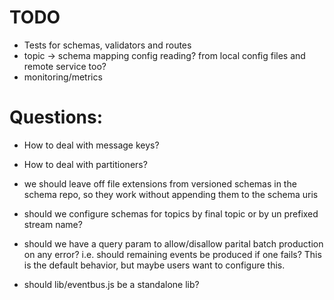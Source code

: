 # TODO

- Tests for schemas, validators and routes
- topic -> schema mapping config reading?  from local config files and remote service too?
- monitoring/metrics

# Questions:
- How to deal with message keys?
- How to deal with partitioners?

- we should leave off file extensions from versioned schemas in the schema repo, so they work
  without appending them to the schema uris

- should we configure schemas for topics by final topic or by un prefixed stream name?

- should we have a query param to allow/disallow parital batch production on any error?
  i.e. should remaining events be produced if one fails?  This is the default behavior,
  but maybe users want to configure this.

- should lib/eventbus.js be a standalone lib?

